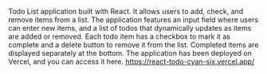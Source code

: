 Todo List application built with React. It allows users to add, check, and remove items from a list. The application features an input field where users can enter new items, and a list of todos that dynamically updates as items are added or removed. Each todo item has a checkbox to mark it as complete and a delete button to remove it from the list. Completed items are displayed separately at the bottom. The application has been deployed on Vercel, and you can access it here.
https://react-todo-cyan-six.vercel.app/
